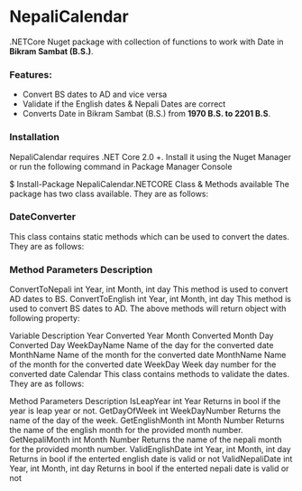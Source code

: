 # NepaliCalendar

.NETCore Nuget package with collection of functions to work with Date in **Bikram Sambat (B.S.)**.

### Features:

* Convert BS dates to AD and vice versa
* Validate if the English dates & Nepali Dates are correct
* Converts Date in Bikram Sambat (B.S.) from **1970 B.S. to 2201 B.S**.

### Installation
NepaliCalendar requires .NET Core 2.0 +. Install it using the Nuget Manager or run the following command in Package Manager Console

$ Install-Package NepaliCalendar.NETCORE
Class & Methods available
The package has two class available. They are as follows:

### DateConverter
This class contains static methods which can be used to convert the dates. They are as follows:

### Method	Parameters	Description
ConvertToNepali	int Year, int Month, int day	This method is used to convert AD dates to BS.
ConvertToEnglish	int Year, int Month, int day	This method is used to convert BS dates to AD.
The above methods will return object with following property:

Variable	Description
Year	Converted Year
Month	Converted Month
Day	Converted Day
WeekDayName	Name of the day for the converted date
MonthName	Name of the month for the converted date
MonthName	Name of the month for the converted date
WeekDay	Week day number for the converted date
Calendar
This class contains methods to validate the dates. They are as follows:

Method	Parameters	Description
IsLeapYear	int Year	Returns in bool if the year is leap year or not.
GetDayOfWeek	int WeekDayNumber	Returns the name of the day of the week.
GetEnglishMonth	int Month Number	Returns the name of the english month for the provided month number.
GetNepaliMonth	int Month Number	Returns the name of the nepali month for the provided month number.
ValidEnglishDate	int Year, int Month, int day	Returns in bool if the enterted english date is valid or not
ValidNepaliDate	int Year, int Month, int day	Returns in bool if the enterted nepali date is valid or not
